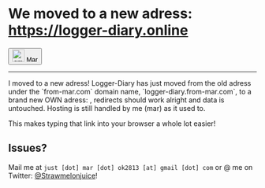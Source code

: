 # We moved to a new adress: **https://logger-diary.online**
<button><img src="https://avatars.githubusercontent.com/u/101558380?s=400&u=aa8f776b3e11f02130575d1b46851cca05a0c981&v=4" height="25px" alt="small Mar self-portrait"> Mar</button>
<hr />
I moved to a new adress! Logger-Diary has just moved from the old adress under the `from-mar.com` domain name, `logger-diary.from-mar.com`, to a brand new OWN adress: <logger-diary.online>, redirects should work alright and data is untouched. Hosting is still handled by me (mar) as it used to.

This makes typing that link into your browser a whole lot easier!

## Issues?

Mail me at `just [dot] mar [dot] ok2813 [at] gmail [dot] com` or @ me on Twitter: [@Strawmelonjuice](https://twitter.com/Strawmelonjuice)!